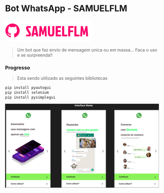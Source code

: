 # Bot WhatsApp - SAMUELFLM

<!---Esses são exemplos. Veja https://shields.io para outras pessoas ou para personalizar este conjunto de escudos. Você pode querer incluir dependências, status do projeto e informações de licença aqui--->

<img src="doc/img/logo.png" alt="logo_samuelflm">

> Um bot que faz envio de mensagem unica ou em massa... Faca o uso e se surpreenda!!

### Progresso

> Esta sendo utilizado as seguintes bibliotecas 

```shell
pip install pyautogui
pip install selenium
pip install pysimplegui
```
<img src="doc/img/Interface Home.png" alt="home">